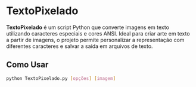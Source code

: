 # TextoPixelado

**TextoPixelado** é um script Python que converte imagens em texto utilizando caracteres especiais e cores ANSI. Ideal para criar arte em texto a partir de imagens, o projeto permite personalizar a representação com diferentes caracteres e salvar a saída em arquivos de texto.

## Como Usar

```bash
python TextoPixelado.py [opções] [imagem]


